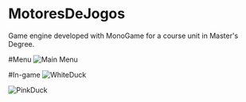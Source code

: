 # MotoresDeJogos
Game engine developed with MonoGame for a course unit in Master's Degree.



#Menu
![Main Menu](http://jnovo.eu/img/projects/MainMenu.png)

#In-game
![WhiteDuck](http://jnovo.eu/img/projects/WhiteDuck.png)

![PinkDuck](http://jnovo.eu/img/projects/PinkDuck.png)
